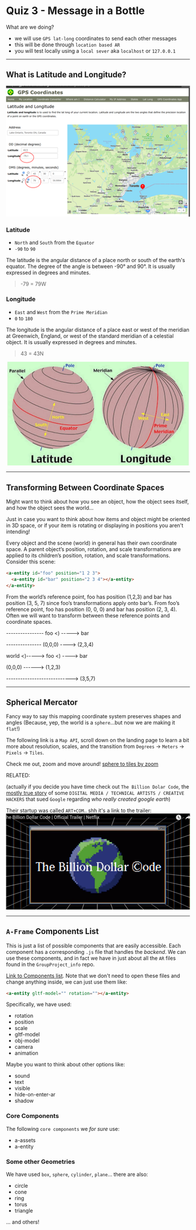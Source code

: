 # Quiz 3 - Message in a Bottle

What are we doing?
- we will use `GPS lat-long` coordinates to send each other messages
- this will be done through `location based AR`
- you will test locally using a `local sever` aka `localhost` or `127.0.0.1`

---

## What is Latitude and Longitude?

![Lat-Long](img/lat-long_degrees.png "Latitude-Longitude")

### Latitude

- `North` and `South` from the `Equator`
- `-90` to `90`

The latitude is the angular distance of a place north or south of the earth's equator. The degree of the angle is between -90° and 90°. It is usually expressed in degrees and minutes.
>
> -79 = 79W
>

### Longitude

- `East` and `West` from the `Prime Meridian`
- `0` to `180`

The longitude is the angular distance of a place east or west of the meridian at Greenwich, England, or west of the standard meridian of a celestial object. It is usually expressed in degrees and minutes. 
>
> 43 = 43N
>

![Eqt-Mer](img/equator-meridian.jpeg "Equator-Meridian")

---

## Transforming Between Coordinate Spaces

Might want to think about how you see an object, how the object sees itself, and how the object sees the world...

Just in case you want to think about how items and object might be oriented in 3D space, or if your item is rotating or displaying in positions you aren't intending!

Every object and the scene (world) in general has their own coordinate space. A parent object’s position, rotation, and scale transformations are applied to its children’s position, rotation, and scale transformations. Consider this scene:


```HTML
<a-entity id="foo" position="1 2 3">
  <a-entity id="bar" position="2 3 4"></a-entity>
</a-entity>

```

From the world’s reference point, foo has position (1,2,3) and bar has position (3, 5, 7) since foo’s transformations apply onto bar’s. From foo’s reference point, foo has position (0, 0, 0) and bar has position (2, 3, 4). Often we will want to transform between these reference points and coordinate spaces.

---------------- foo <) -----> bar

--------------- (0,0,0) ----> (2,3,4)


world <)-----> foo <) ----> bar

(0,0,0) ------> (1,2,3)

----------------------------> (3,5,7)

---

## Spherical Mercator

Fancy way to say this mapping coordinate system preserves shapes and angles (Because, yep, the world is a `sphere`...but now we are making it `flat`!)

The following link is a `Map API`, scroll down on the landing page to learn a bit more about resolution, scales, and the transition from 
`Degrees` -> `Meters` -> `Pixels` -> `Tiles`.

Check me out, zoom and move around!
[sphere to tiles by zoom](https://www.maptiler.com/google-maps-coordinates-tile-bounds-projection/#12/-79.55/43.74)


RELATED:

(actually if you decide you have time check out `The Billion Dolar Code`, the [mostly true story](https://www.sfgate.com/streaming/article/netflix-drama-google-lawsuit-billion-dollar-code-16533314.php) of some `DIGITAL MEDIA / TECHNICAL ARTISTS / CREATIVE HACKERS` that sued `Google` regarding _who really created google earth_)

Their startup was called `ART+COM`.. shh it's a link to the trailer:
[![Trailer](img/trailer.png)](https://youtu.be/iDvPvqImb-4 "ART+COM")

---


## `A-Frame` Components List

This is just a list of possible components that are easily accessible. Each component has a corresponding `.js` file that handles the _backend_. We can use these components, and in fact we have in just about all the `AR` files found in the `GroupProject_info` repo.

[Link to Components list](https://github.com/aframevr/aframe/tree/master/src/components). Note that we don't need to open these files and change anything inside, we can just use them like:

``` HTML
<a-entity gltf-model="" rotation=""></a-entity>
```

Specifically, we have used:
- rotation
- position
- scale
- gltf-model
- obj-model
- camera
- animation

Maybe you want to think about other options like:
- sound
- text
- visible
- hide-on-enter-ar
- shadow

### Core Components

The following `core components` we _for sure_ use:

- a-assets
- a-entity

### Some other Geometries

We have used `box`, `sphere`, `cylinder`, `plane`... there are also:

- circle
- cone
- ring
- torus
- triangle

... and others!


